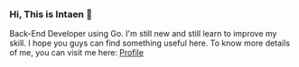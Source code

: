 ### Hi, This is Intaen 👋

Back-End Developer using Go. I'm still new and still learn to improve my skill. I hope you guys can find something useful here. To know more details of me, you can visit me here: [Profile](https://intaen.carrd.co/)
